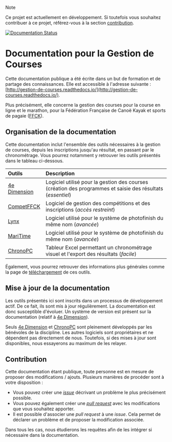 > [!NOTE]
> Ce projet est actuellement en développement. Si toutefois vous souhaitez contribuer à ce projet, référez-vous à la section [contribution](#contribution).

[![Documentation Status](https://readthedocs.org/projects/gestion-de-courses/badge/?version=latest)](https://gestion-de-courses.readthedocs.io/fr/latest/?badge=latest)

# Documentation pour la Gestion de Courses

Cette documentation publique a été écrite dans un but de formation et de partage des connaissances. Elle est accessible à l'adresse suivante : [http://gestion-de-courses.readthedocs.io/](http://gestion-de-courses.readthedocs.io/).

Plus précisément, elle concerne la gestion des courses pour la course en ligne et le marathon, pour la Fédération Française de Canoë Kayak et sports de pagaie ([FFCK](https://www.ffck.org/course-en-ligne/)).

## Organisation de la documentation

Cette documentation inclut l'ensemble des outils nécessaires à la gestion de courses, depuis les inscriptions jusqu'au résultat, en passant par le chronométrage. Vous pourrez notamment y retrouver les outils présentés dans le tableau ci-dessous.

| Outils                                                                                    | Description                                                                                                 |
|:------------------------------------------------------------------------------------------|:------------------------------------------------------------------------------------------------------------|
| [4e Dimension](http://gestion-de-courses.readthedocs.io/fr/latest/4d/presentation/)       | Logiciel utilisé pour la gestion des courses (création des programmes et saisie des résultats (*essentiel*) |
| [CompetFFCK](http://gestion-de-courses.readthedocs.io/fr/latest/competffck/presentation/) | Logiciel de gestion des compétitions et des inscriptions (*accès restreint*)                                |
| [Lynx](http://gestion-de-courses.readthedocs.io/fr/latest/lynx/presentation/)             | Logiciel utilisé pour le système de photofinish du même nom (*avancée*)                                     |
| [MariTime](http://gestion-de-courses.readthedocs.io/fr/latest/maritime/presentation/)     | Logiciel utilisé pour le système de photofinish du même nom (*avancée*)                                     |
| [ChronoPC](http://gestion-de-courses.readthedocs.io/fr/latest/chronopc/presentation/)     | Tableur Excel permettant un chronométrage visuel et l'export des résultats (*facile*)                       |

Également, vous pourrez retrouver des informations plus générales comme la page de [téléchargement](https://gestion-de-courses.readthedocs.io/fr/latest/telechargements/) de ces outils.

## Mise à jour de la documentation

Les outils présentés ici sont inscrits dans un processus de développement actif. De ce fait, ils sont mis à jour régulièrement. La documentation est donc susceptible d'évoluer. Un système de version est présent sur la documentation (relatif à [4e Dimension]()).

Seuls [4e Dimension]() et [ChronoPC]() sont pleinement développés par les bénévoles de la discipline. Les autres logiciels sont propriétaires et ne dépendent pas directement de nous. Toutefois, si des mises à jour sont disponibles, nous essayerons au maximum de les relayer.

## Contribution

Cette documentation étant publique, toute personne est en mesure de proposer des modifications / ajouts. Plusieurs manières de procéder sont à votre disposition :

- Vous pouvez créer une [*issue*](https://github.com/BastOOn58/gestion-de-courses/issues) décrivant un problème le plus précisément possible.
- Vous pouvez également créer une [*pull request*](https://github.com/BastOOn58/gestion-de-courses/pulls) avec les modifications que vous souhaitez apporter.
- Il est possible d'associer une *pull request* à une *issue*. Cela permet de déclarer un problème et de proposer la modification associée.

Dans tous les cas, nous étudierons les requêtes afin de les intégrer si nécessaire dans la documentation. 
